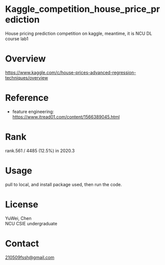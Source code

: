 # Kaggle_competition_house_price_prediction
House pricing prediction competition on kaggle, meantime,  it is NCU DL course lab1

# Overview
https://www.kaggle.com/c/house-prices-advanced-regression-techniques/overview<br>
# Reference
* feature engineering: https://www.itread01.com/content/1566389045.html
# Rank
rank.561 / 4485 (12.5%) in 2020.3
# Usage
pull to local, and install package used, then run the code.

# License
YuWei, Chen<br>
NCU CSIE undergraduate

# Contact
210509fssh@gmail.com
